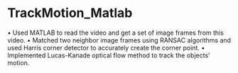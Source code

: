 # TrackMotion_Matlab
•	Used MATLAB to read the video and get a set of image frames from this video.
•	Matched two neighbor image frames using RANSAC algorithms and used Harris corner detector to accurately create the corner point.
•	Implemented  Lucas-Kanade optical flow method to track the objects’ motion.
